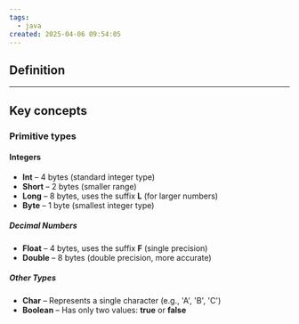 ```yaml
---
tags:
  - java
created: 2025-04-06 09:54:05
---
```

## **Definition**

___
## **Key concepts**
### **Primitive types**
#### **Integers**

- **Int** – 4 bytes (standard integer type)
- **Short** – 2 bytes (smaller range)
- **Long** – 8 bytes, uses the suffix **L** (for larger numbers)
- **Byte** – 1 byte (smallest integer type)

##### **Decimal Numbers**

- **Float** – 4 bytes, uses the suffix **F** (single precision)
- **Double** – 8 bytes (double precision, more accurate)
##### **Other Types**
- **Char** – Represents a single character (e.g., 'A', 'B', 'C')
- **Boolean** – Has only two values: **true** or **false**
